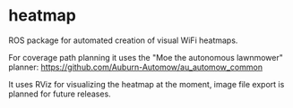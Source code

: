 # heatmap
ROS package for automated creation of visual WiFi heatmaps.

For coverage path planning it uses the "Moe the autonomous lawnmower" planner: https://github.com/Auburn-Automow/au_automow_common

It uses RViz for visualizing the heatmap at the moment, image file export is planned for future releases.

